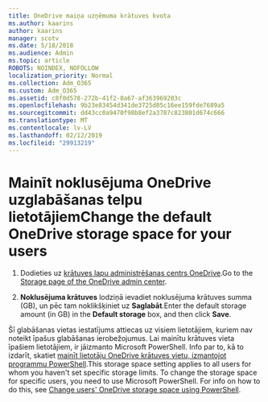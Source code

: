 ```yaml
---
title: OneDrive maiņa uzņēmuma krātuves kvota
ms.author: kaarins
author: kaarins
manager: scotv
ms.date: 5/18/2018
ms.audience: Admin
ms.topic: article
ROBOTS: NOINDEX, NOFOLLOW
localization_priority: Normal
ms.collection: Adm_O365
ms.custom: Adm_O365
ms.assetid: c8f0d578-272b-41f2-8a67-af363969203c
ms.openlocfilehash: 9b23e83454d341de3725d05c16ee159fde7689a5
ms.sourcegitcommit: dd43cc0a9470f98b8ef2a3787c823801d674c666
ms.translationtype: MT
ms.contentlocale: lv-LV
ms.lasthandoff: 02/12/2019
ms.locfileid: "29913219"
---
```

# <a name="change-the-default-onedrive-storage-space-for-your-users"></a><span data-ttu-id="ca744-102">Mainīt noklusējuma OneDrive uzglabāšanas telpu lietotājiem</span><span class="sxs-lookup"><span data-stu-id="ca744-102">Change the default OneDrive storage space for your users</span></span>

1. <span data-ttu-id="ca744-103">Dodieties uz [krātuves lapu administrēšanas centrs OneDrive](https://admin.onedrive.com/?v=StorageSettings).</span><span class="sxs-lookup"><span data-stu-id="ca744-103">Go to the [Storage page of the OneDrive admin center](https://admin.onedrive.com/?v=StorageSettings).</span></span>
    
2. <span data-ttu-id="ca744-104">**Noklusējuma krātuves** lodziņā ievadiet noklusējuma krātuves summa (GB), un pēc tam noklikšķiniet uz **Saglabāt**.</span><span class="sxs-lookup"><span data-stu-id="ca744-104">Enter the default storage amount (in GB) in the **Default storage** box, and then click **Save**.</span></span>
    
<span data-ttu-id="ca744-p101">Šī glabāšanas vietas iestatījums attiecas uz visiem lietotājiem, kuriem nav noteikt īpašus glabāšanas ierobežojumus. Lai mainītu krātuves vieta īpašiem lietotājiem, ir jāizmanto Microsoft PowerShell. Info par to, kā to izdarīt, skatiet [mainīt lietotāju OneDrive krātuves vietu, izmantojot programmu PowerShell](https://go.microsoft.com/fwlink/?linkid=866402).</span><span class="sxs-lookup"><span data-stu-id="ca744-p101">This storage space setting applies to all users for whom you haven't set specific storage limits. To change the storage space for specific users, you need to use Microsoft PowerShell. For info on how to do this, see [Change users' OneDrive storage space using PowerShell](https://go.microsoft.com/fwlink/?linkid=866402).</span></span>
  

